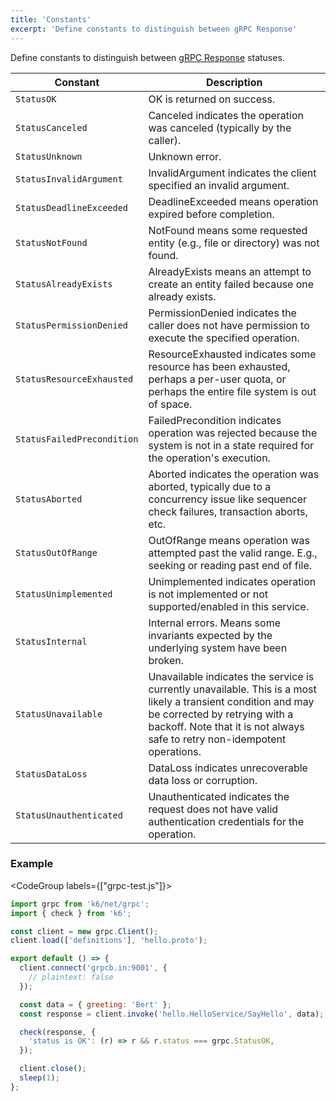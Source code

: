 ```yaml
---
title: 'Constants'
excerpt: 'Define constants to distinguish between gRPC Response'
---
```


Define constants to distinguish between [gRPC Response](/javascript-api/v0.32/k6-net-grpc/response) statuses.

| Constant                   | Description                                                                                                                                                                                                                  |
| -------------------------- | ---------------------------------------------------------------------------------------------------------------------------------------------------------------------------------------------------------------------------- |
| `StatusOK`                 | OK is returned on success.                                                                                                                                                                                                   |
| `StatusCanceled`           | Canceled indicates the operation was canceled (typically by the caller).                                                                                                                                                     |
| `StatusUnknown`            | Unknown error.                                                                                                                                                                                                               |
| `StatusInvalidArgument`    | InvalidArgument indicates the client specified an invalid argument.                                                                                                                                                          |
| `StatusDeadlineExceeded`   | DeadlineExceeded means operation expired before completion.                                                                                                                                                                  |
| `StatusNotFound`           | NotFound means some requested entity (e.g., file or directory) was not found.                                                                                                                                                |
| `StatusAlreadyExists`      | AlreadyExists means an attempt to create an entity failed because one already exists.                                                                                                                                        |
| `StatusPermissionDenied`   | PermissionDenied indicates the caller does not have permission to execute the specified operation.                                                                                                                           |
| `StatusResourceExhausted`  | ResourceExhausted indicates some resource has been exhausted, perhaps a per-user quota, or perhaps the entire file system is out of space.                                                                                   |
| `StatusFailedPrecondition` | FailedPrecondition indicates operation was rejected because the system is not in a state required for the operation's execution.                                                                                             |
| `StatusAborted`            | Aborted indicates the operation was aborted, typically due to a concurrency issue like sequencer check failures, transaction aborts, etc.                                                                                    |
| `StatusOutOfRange`         | OutOfRange means operation was attempted past the valid range. E.g., seeking or reading past end of file.                                                                                                                    |
| `StatusUnimplemented`      | Unimplemented indicates operation is not implemented or not supported/enabled in this service.                                                                                                                               |
| `StatusInternal`           | Internal errors. Means some invariants expected by the underlying system have been broken.                                                                                                                                   |
| `StatusUnavailable`        | Unavailable indicates the service is currently unavailable. This is a most likely a transient condition and may be corrected by retrying with a backoff. Note that it is not always safe to retry non-idempotent operations. |
| `StatusDataLoss`           | DataLoss indicates unrecoverable data loss or corruption.                                                                                                                                                                    |
| `StatusUnauthenticated`    | Unauthenticated indicates the request does not have valid authentication credentials for the operation.                                                                                                                      |

### Example

<CodeGroup labels={["grpc-test.js"]}>

```javascript
import grpc from 'k6/net/grpc';
import { check } from 'k6';

const client = new grpc.Client();
client.load(['definitions'], 'hello.proto');

export default () => {
  client.connect('grpcb.in:9001', {
    // plaintext: false
  });

  const data = { greeting: 'Bert' };
  const response = client.invoke('hello.HelloService/SayHello', data);

  check(response, {
    'status is OK': (r) => r && r.status === grpc.StatusOK,
  });

  client.close();
  sleep(1);
};
```

</CodeGroup>
